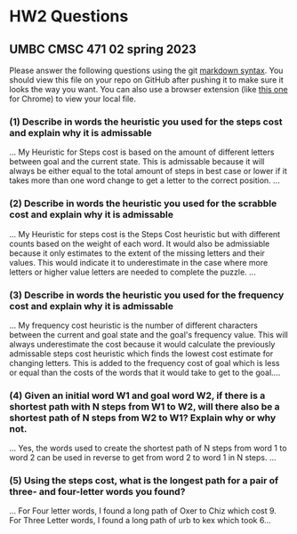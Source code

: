 # HW2 Questions
## UMBC CMSC 471 02 spring 2023

Please answer the following questions using the git [markdown syntax](https://guides.github.com/features/mastering-markdown/).  You should view this file on your repo on GitHub after pushing it to make sure it looks the way you want.  You can also use a browser extension (like [this one](https://chrome.google.com/webstore/detail/markdown-preview-plus/febilkbfcbhebfnokafefeacimjdckgl) for Chrome) to view your local file.

### (1) Describe in words the heuristic you used for the **steps cost** and explain why it is admissable

... My Heuristic for Steps cost is based on the amount of different letters between goal and the current state. This is admissable because it will always be either equal to the total amount of steps in best case or lower if it takes more than one word change to get a letter to the correct position. ...

### (2) Describe in words the heuristic you used for the **scrabble cost** and explain why it is admissable

... My Heuristic for steps cost is the Steps Cost heuristic but with different counts based on the weight of each word. It would also be admissiable because it only estimates to the extent of the missing letters and their values. This would indicate it to underestimate in the case where more letters or higher value letters are needed to complete the puzzle.   ...

### (3) Describe in words the heuristic you used for the **frequency cost** and explain why it is admissable

... My frequency cost heuristic is the number of different characters between the current and goal state and the goal's frequency value. This will always underestimate the cost because it would calculate the previously admissable steps cost heuristic which finds the lowest cost estimate for changing letters. This is added to the frequency cost of goal which is less or equal than the costs of the words that it would take to get to the goal....

### (4) Given an initial word W1 and goal word W2, if there is a shortest path with N steps from W1 to W2, will there also be a shortest path of N steps from W2 to W1?  Explain why or why not.

... Yes, the words used to create the shortest path of N steps from word 1 to word 2 can be used in reverse to get from word 2 to word 1 in N steps. ...

### (5) Using the steps cost, what is the longest path for a pair of three- and four-letter words you found?

... For Four letter words, I found a long path of Oxer to Chiz which cost 9. For Three Letter words, I found a long path of urb to kex which took 6...
